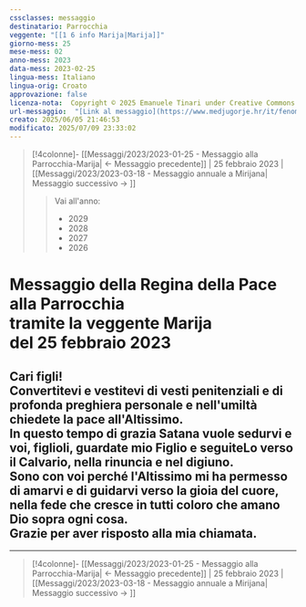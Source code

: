```yaml
---
cssclasses: messaggio
destinatario: Parrocchia
veggente: "[[1 6 info Marija|Marija]]"
giorno-mess: 25
mese-mess: 02
anno-mess: 2023
data-mess: 2023-02-25
lingua-mess: Italiano
lingua-orig: Croato
approvazione: false
licenza-nota:  Copyright © 2025 Emanuele Tinari under Creative Commons BY-NC-SA 4.0 https://creativecommons.org/licenses/by-nc-sa/4.0/
url-messaggio:  "[Link al messaggio](https://www.medjugorje.hr/it/fenomeno-di-medjugorje/messaggi-della-madonna/?datum=2023-2-25)"
creato: 2025/06/05 21:46:53
modificato: 2025/07/09 23:33:02
---
```


> [!4colonne]- [[Messaggi/2023/2023-01-25 - Messaggio alla Parrocchia-Marija| ← Messaggio precedente]] | 25 febbraio 2023 | [[Messaggi/2023/2023-03-18 - Messaggio annuale a Mirijana| Messaggio successivo → ]]
>> <span class="verde">Vai all'anno:</span>
>> - 2029
>> - 2028
>> - 2027
>> - 2026
>

# Messaggio della Regina della Pace<br>alla Parrocchia<br>tramite la veggente Marija<br>del 25 febbraio 2023

## Cari figli!<br>Convertitevi e vestitevi di vesti penitenziali e di profonda preghiera personale e nell'umiltà chiedete la pace all'Altissimo.<br>In questo tempo di grazia Satana vuole sedurvi e voi, figlioli, guardate mio Figlio e seguiteLo verso il Calvario, nella rinuncia e nel digiuno.<br>Sono con voi perché l'Altissimo mi ha permesso di amarvi e di guidarvi verso la gioia del cuore, nella fede che cresce in tutti coloro che amano Dio sopra ogni cosa.<br>Grazie per aver risposto alla mia chiamata.

***

> [!4colonne]- [[Messaggi/2023/2023-01-25 - Messaggio alla Parrocchia-Marija| ← Messaggio precedente]] | 25 febbraio 2023 | [[Messaggi/2023/2023-03-18 - Messaggio annuale a Mirijana| Messaggio successivo → ]]
